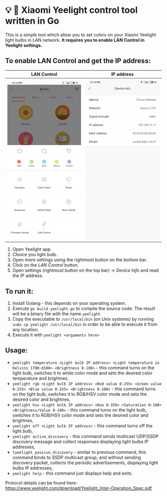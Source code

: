 # 💡 🌈 Xiaomi Yeelight control tool written in Go

This is a simple tool which allow you to set colors on your Xiaomi Yeelight light bulbs in LAN network. **It requires you to enable LAN Control in Yeelight settings.**

To enable LAN Control and get the IP address:
---------------------------------------------

  LAN Control               |  IP address
:--------------------------:|:-------------------------:
  ![LAN Control](img1.jpg)  |  ![IP address](img2.jpg)

1. Open Yeelight app.
2. Choice you light bulb.
3. Open more settings using the rightmost button on the bottom bar.
4. Click on the *LAN Control* button.
5. Open settings (rightmost button on the top bar) -> *Device Info* and read the IP address.

To run it:
----------
1. Install Golang - this depends on your operating system.
2. Execute `go build yeelight.go` to compile the source code. The result will be a binary file with the name `yeelight`.
3. Copy the executable to `/usr/local/bin` (on Unix systems) by running `sudo cp yeelight /usr/local/bin` in order to be able to execute it from any location.
4. Execute it with `yeelight <arguments here>`

Usage:
------
* `yeelight temperature <Light bulb IP address> <Light temperature in Kelvins 1700-6500> <Brightness 0-100>` - this command turns on the light bulb, switches it to white color mode and sets the desired color temperature and brightnes,
* `yeelight rgb <Light bulb IP address> <Red value 0-255> <Green value 0-255> <Blue value 0-255> <Brightness 0-100>` - this command turns on the light bulb, switches it to RGB/HSV color mode and sets the desired color and brightnes,
* `yeelight hsv <Light bulb IP address> <Hue 0-359> <Saturation 0-100> <Brightness/Value 0-100>` - this command turns on the light bulb, switches it to RGB/HSV color mode and sets the desired color and brightnes,
* `yeelight off <Light bulb IP address>` - this command turns off the light bulb,
* `yeelight active_discovery` - this command sends multicast UDP/SSDP discovery message and collect responses displaying light bulbs IP addresses,
* `tyeelight passive_discovery` - similar to previous command, this command binds to SSDP multicast group, and without sending discovery packet, collects the periodic advertisements, displaying light bulbs IP addresses,
* `yeelight help` - this command just displays help and exits.

Protocol details can be found here: https://www.yeelight.com/download/Yeelight_Inter-Operation_Spec.pdf
